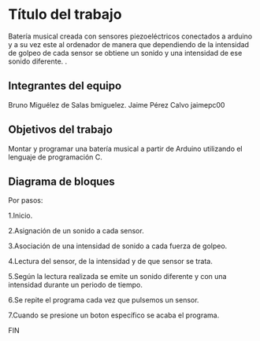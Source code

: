 # Título del trabajo

Batería musical creada con sensores piezoeléctricos conectados a arduino y a su vez este al ordenador de manera que dependiendo de la intensidad de golpeo de cada sensor se obtiene un sonido y una intensidad de ese sonido diferente. .

## Integrantes del equipo

Bruno Miguélez de Salas bmiguelez.
Jaime Pérez Calvo  jaimepc00

## Objetivos del trabajo

Montar y programar una batería musical a partir de Arduino utilizando el lenguaje de programación C.

## Diagrama de bloques 
Por pasos:

1.Inicio.

2.Asignación de un sonido a cada sensor.

3.Asociación de una intensidad de sonido a cada fuerza de golpeo.

4.Lectura del sensor, de la intensidad y de que sensor se trata.

5.Según la lectura realizada se emite un sonido diferente y con una intensidad durante un periodo de tiempo.

6.Se repite el programa cada vez que pulsemos un sensor.

7.Cuando se presione un boton específico se acaba el programa.

FIN
